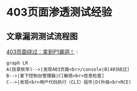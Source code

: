 # 403页面渗透测试经验

## 文章漏洞测试流程图

[403页面绕过：拿到P1漏洞！](./403页面绕过：拿到P1漏洞！.md) :

```mermaid
graph LR
A(目录枚举)-->|发现403页面<br>/console|B[403绕过]
B-->|拿下控制台管理器|C[敏感<br>信息检查]
C-->|发现<br>用户代码执行（CLI）组件|D(升级<br>RCE)
```

